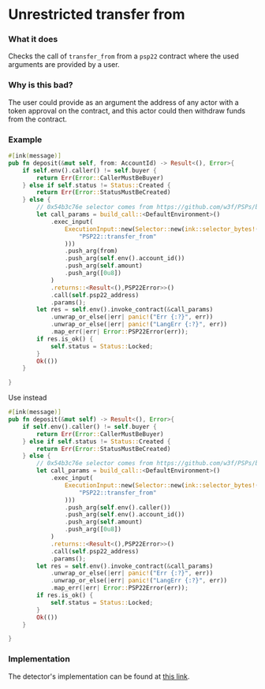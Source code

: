 # Unrestricted transfer from

### What it does
Checks the call of `transfer_from` from a `psp22` contract where the used arguments are provided by a user.


### Why is this bad?
The user could provide as an argument the address of any actor with a token approval on the contract, and this actor could then withdraw funds from the contract.

### Example

```rust
#[ink(message)]
pub fn deposit(&mut self, from: AccountId) -> Result<(), Error>{
    if self.env().caller() != self.buyer {
        return Err(Error::CallerMustBeBuyer)
    } else if self.status != Status::Created {
        return Err(Error::StatusMustBeCreated)
    } else {
        // 0x54b3c76e selector comes from https://github.com/w3f/PSPs/blob/master/PSPs/psp-22.md
        let call_params = build_call::<DefaultEnvironment>()
            .exec_input(
                ExecutionInput::new(Selector::new(ink::selector_bytes!(
                    "PSP22::transfer_from"
                )))
                .push_arg(from)
                .push_arg(self.env().account_id())
                .push_arg(self.amount)
                .push_arg([0u8])
            )
            .returns::<Result<(),PSP22Error>>()
            .call(self.psp22_address)
            .params();
        let res = self.env().invoke_contract(&call_params)
            .unwrap_or_else(|err| panic!("Err {:?}", err))
            .unwrap_or_else(|err| panic!("LangErr {:?}", err))
            .map_err(|err| Error::PSP22Error(err));
        if res.is_ok() {
            self.status = Status::Locked;
        }
        Ok(())
    }

}
```
Use instead

```rust
#[ink(message)]
pub fn deposit(&mut self) -> Result<(), Error>{
    if self.env().caller() != self.buyer {
        return Err(Error::CallerMustBeBuyer)
    } else if self.status != Status::Created {
        return Err(Error::StatusMustBeCreated)
    } else {
        // 0x54b3c76e selector comes from https://github.com/w3f/PSPs/blob/master/PSPs/psp-22.md
        let call_params = build_call::<DefaultEnvironment>()
            .exec_input(
                ExecutionInput::new(Selector::new(ink::selector_bytes!(
                    "PSP22::transfer_from"
                )))
                .push_arg(self.env().caller())
                .push_arg(self.env().account_id())
                .push_arg(self.amount)
                .push_arg([0u8])
            )
            .returns::<Result<(),PSP22Error>>()
            .call(self.psp22_address)
            .params();
        let res = self.env().invoke_contract(&call_params)
            .unwrap_or_else(|err| panic!("Err {:?}", err))
            .unwrap_or_else(|err| panic!("LangErr {:?}", err))
            .map_err(|err| Error::PSP22Error(err));
        if res.is_ok() {
            self.status = Status::Locked;
        }
        Ok(())
    }

}
```

### Implementation

The detector's implementation can be found at [this link](https://github.com/CoinFabrik/scout/tree/main/detectors/unrestricted-transfer-from).